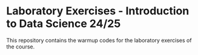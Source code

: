 # Laboratory Exercises - Introduction to Data Science 24/25

This repository contains the warmup codes for the laboratory exercises of the course.
